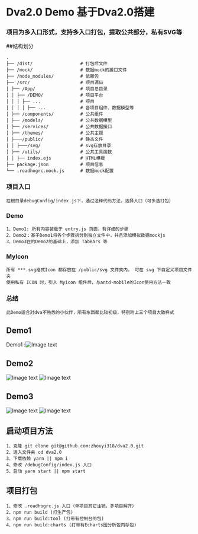 # Dva2.0 Demo 基于Dva2.0搭建
### 项目为多入口形式，支持多入口打包，提取公共部分，私有SVG等

##结构划分
```
.
├── /dist/                  # 打包后文件
├── /mock/                  # 数据mock的接口文件
├── /node_modules/          # 依赖包
├── /src/                   # 项目源码
│ ├── /App/                 # 项目总目录
│ │ ├── /DEMO/              # 项目平台
│ │ │ ├── ...               # 项目
│ │ │ │ ├── ...             # 各项目组件、数据模型等
│ ├── /components/          # 公共组件
│ ├── /models/              # 公共数据模型
│ ├── /services/            # 公共数据接口
│ ├── /themes/              # 公共主题
│ ├───/public/              # 静态文件
│ │ ├───/svg/               # svg存放目录
│ ├── /utils/               # 公共工具函数 
│ │ ├── index.ejs           # HTML模板
├── package.json            # 项目信息
└── .roadhogrc.mock.js      # 数据mock配置
```

### 项目入口
```
在根目录debugConfig/index.js下，通过注释代码方法，选择入口（可多选打包）
```

### Demo
```
1、Demo1: 所有内容装载于 entry.js 页面，有详细的步骤
2、Demo2：基于Demo1将各个步骤拆分到独立文件中，并且添加模拟数据mockjs
3、Demo3在的Demo2的基础上，添加 TabBars 等
```

### MyIcon
```
所有 ***.svg格式Icon 都存放在 /public/svg 文件夹内， 可在 svg 下自定义项目文件夹
使用私有 ICON 时，引入 Myicon 组件后，与antd-mobile的Icon使用方法一致
```

### 总结
```
此Demo适合对dva不熟悉的小伙伴，所有东西都比较初级，特别附上三个项目大致样式
```

## Demo1
Demo1 :![Image text](https://github.com/zhouyi318/dva2.0/blob/master/src/public/Demo1.png)
## Demo2
![Image text](https://github.com/zhouyi318/dva2.0/blob/master/src/public/Demo2_1.png)
![Image text](https://github.com/zhouyi318/dva2.0/blob/master/src/public/Demo2_2.png)
## Demo3
![Image text](https://github.com/zhouyi318/dva2.0/blob/master/src/public/Demo3_1.png)
![Image text](https://github.com/zhouyi318/dva2.0/blob/master/src/public/Demo3_2.png)

## 启动项目方法
```
1、克隆 git clone git@github.com:zhouyi318/dva2.0.git
2、进入文件夹 cd dva2.0
3、下载依赖 yarn || npm i 
4、修改 /debugConfig/index.js 入口
5、启动 yarn start || npm start
```

## 项目打包
```
1、修改 .roadhogrc.js 入口（单项目其它注销，多项目解开）
2、npm run build (打生产包)
3、npm run build:tool (打带有控制台的包)
4、npm run build:charts (打带有Echarts图分析包内存包)
```